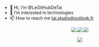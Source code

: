 - 👋 Hi, I’m @LeGitHubDeTai
- 👀 I’m interested in technologies
- 📫 How to reach me <tai.studio@outlook.fr>

<!---
LeGitHubDeTai/LeGitHubDeTai is a ✨ special ✨ repository because its `README.md` (this file) appears on your GitHub profile.
You can click the Preview link to take a look at your changes.
--->

<p align="center">
  
  <a href="https://github.com/LeGitHubDeTai">
    <img align="center" src="https://github-readme-stats.vercel.app/api?username=LeGitHubDeTai&show_icons=true&theme=tokyonight&border_radius=10" />
  </a>
  
  <a href="https://github.com/LeGitHubDeTai/AnimeBack">
    <img align="center" src="https://github-readme-stats.vercel.app/api/pin/?username=LeGitHubDeTai&repo=AnimeBack&theme=dark&border_radius=10" />
  </a>
  <a href="https://github.com/TaiStudio/Noa">
    <img align="center" src="https://github-readme-stats.vercel.app/api/pin/?username=TaiStudio&repo=Noa&theme=dark&border_radius=10" />
  </a>
  <br/>
  <br/>
  <a href="https://github.com/TaiStudio/Sofia">
    <img align="center" src="https://github-readme-stats.vercel.app/api/pin/?username=TaiStudio&repo=Sofia&theme=dark&border_radius=10" />
  </a>
</p>
